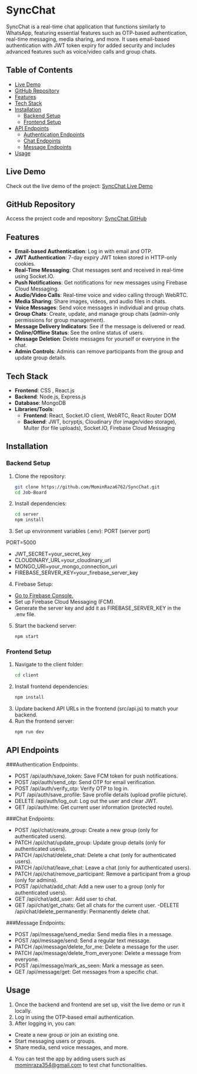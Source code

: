 # SyncChat

SyncChat is a real-time chat application that functions similarly to WhatsApp, featuring essential features such as OTP-based authentication, real-time messaging, media sharing, and more. It uses email-based authentication with JWT token expiry for added security and includes advanced features such as voice/video calls and group chats.

## Table of Contents
- [Live Demo](#live-demo)
- [GitHub Repository](#github-repository)
- [Features](#features)
- [Tech Stack](#tech-stack)
- [Installation](#installation)
  - [Backend Setup](#backend-setup)
  - [Frontend Setup](#frontend-setup)
- [API Endpoints](#api-endpoints)
  - [Authentication Endpoints](#authentication-endpoints-authjs)
  - [Chat Endpoints](#chat-endpoints-chatjs)
  - [Message Endpoints](#message-endpoints-messagejs)
- [Usage](#usage)


## Live Demo
Check out the live demo of the project:
[SyncChat Live Demo](https://sync-chat-client-nine.vercel.app/)

## GitHub Repository
Access the project code and repository:
[SyncChat GitHub](https://github.com/MominRaza6762/SyncChat)

## Features

- **Email-based Authentication**: Log in with email and OTP.
- **JWT Authentication**: 7-day expiry JWT token stored in HTTP-only cookies.
- **Real-Time Messaging**: Chat messages sent and received in real-time using Socket.IO.
- **Push Notifications**: Get notifications for new messages using Firebase Cloud Messaging.
- **Audio/Video Calls**: Real-time voice and video calling through WebRTC.
- **Media Sharing**: Share images, videos, and audio files in chats.
- **Voice Messages**: Send voice messages in individual and group chats.
- **Group Chats**: Create, update, and manage group chats (admin-only permissions for group management).
- **Message Delivery Indicators**: See if the message is delivered or read.
- **Online/Offline Status**: See the online status of users.
- **Message Deletion**: Delete messages for yourself or everyone in the chat.
- **Admin Controls**: Admins can remove participants from the group and update group details.

## Tech Stack

- **Frontend**: CSS , React.js
- **Backend**: Node.js, Express.js
- **Database**: MongoDB
- **Libraries/Tools**:
  - **Frontend**: React, Socket.IO client, WebRTC, React Router DOM
  - **Backend**: JWT, bcryptjs, Cloudinary (for image/video storage), Multer (for file uploads), Socket.IO, Firebase Cloud Messaging

## Installation

### Backend Setup

1. Clone the repository:
   ```bash
   git clone https://github.com/MominRaza6762/SyncChat.git
   cd Job-Board
2. Install dependencies:

   ```bash
   cd server
   npm install

3. Set up environment variables (.env):
   PORT (server port)

PORT=5000
- JWT_SECRET=your_secret_key
- CLOUDINARY_URL=your_cloudinary_url
- MONGO_URI=your_mongo_connection_uri
- FIREBASE_SERVER_KEY=your_firebase_server_key

4. Firebase Setup:
- [Go to Firebase Console.](https://console.firebase.google.com/)
- Set up Firebase Cloud Messaging (FCM).
- Generate the server key and add it as FIREBASE_SERVER_KEY in the .env file.

5. Start the backend server:
   ```bash
   npm start
   

### Frontend Setup

1. Navigate to the client folder:
   ```bash
   cd client
2. Install frontend dependencies:
   ```bash
   npm install
3. Update backend API URLs in the frontend (src/api.js) to match your backend.
4. Run the frontend server:
   ```bash
   npm run dev

## API Endpoints

###Authentication Endpoints:
- POST /api/auth/save_token: Save FCM token for push notifications.
- POST /api/auth/send_otp: Send OTP for email verification.
- POST /api/auth/verify_otp: Verify OTP to log in.
- PUT /api/auth/save_profile: Save profile details (upload profile picture).
- DELETE /api/auth/log_out: Log out the user and clear JWT.
- GET /api/auth/me: Get current user information (protected route).

###Chat Endpoints:
- POST /api/chat/create_group: Create a new group (only for authenticated users).
- PATCH /api/chat/update_group: Update group details (only for authenticated users).
- PATCH /api/chat/delete_chat: Delete a chat (only for authenticated users).
- PATCH /api/chat/leave_chat: Leave a chat (only for authenticated users).
- PATCH /api/chat/remove_participant: Remove a participant from a group (only for admins).
- POST /api/chat/add_chat: Add a new user to a group (only for authenticated users).
- GET /api/chat/add_user: Add user to chat.
- GET /api/chat/get_chats: Get all chats for the current user.
-DELETE /api/chat/delete_permanently: Permanently delete chat.

###Message Endpoints:
- POST /api/message/send_media: Send media files in a message.
- POST /api/message/send: Send a regular text message.
- PATCH /api/message/delete_for_me: Delete a message for the user.
- PATCH /api/message/delete_from_everyone: Delete a message from everyone.
- POST /api/message/mark_as_seen: Mark a message as seen.
- GET /api/message/get: Get messages from a specific chat.


## Usage

1. Once the backend and frontend are set up, visit the live demo or run it locally.
2. Log in using the OTP-based email authentication.
3. After logging in, you can:
  - Create a new group or join an existing one.
  - Start messaging users or groups.
  - Share media, send voice messages, and more.
4. You can test the app by adding users such as mominraza354@gmail.com to test chat functionalities.

